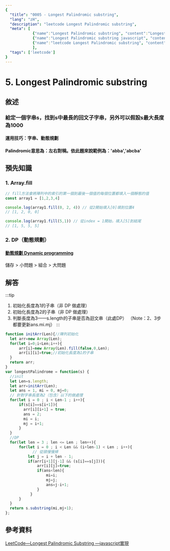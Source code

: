 ```yaml
---
{
  "title": "0005 - Longest Palindromic substring",
  "lang": "zH",
  "description": "leetcode Longest Palindromic substring",
  "meta": [
            {"name":"Longest Palindromic substring", "content":"Longest Palindromic substring"},
            {"name":"Longest Palindromic substring javascript", "content":"Longest Palindromic substring javascript"},
            {"name":"leetcode Longest Palindromic substring", "content":"leetcode Longest Palindromic substring"}
            ],
  "tags": ['leetcode']
}
---
```

# 5. Longest Palindromic substring

## 敘述
### 給定一個字串s，找到s中最長的回文子字串，另外可以假設s最大長度為1000
#### 運用技巧：字串、動態規劃
#### Palindromic意思為：左右對稱。依此題來說範例為：'abba','abcba'

## 預先知識
### 1. Array.fill
```javascript
// fill方法會將陣列中的索引的第一個到最後一個值的每個位置都填入一個靜態的值
const array1 = [1,2,3,4]

console.log(array1.fill(0, 2, 4)) // 從2開始填入[0]填到位置4
// [1, 2, 0, 0]

console.log(array1.fill(5,1)) // 從index = 1開始，填入[5]到結尾
// [1, 5, 5, 5]
```
### 2. DP（動態規劃）
#### [動態規劃 Dynamic programming](https://ithelp.ithome.com.tw/articles/10221370)
儲存 > 小問題 > 組合 > 大問題

## 解答
:::tip
1. 初始化長度為1的子串（非 DP 做處理）
2. 初始化長度為2的子串（非 DP 做處理）
3. 判斷長度為3——s.length的子串是否為迴文串（此處DP）
 （Note：2、3步都要更新ans.mi.mj）
:::
```javascript
function initArr(Len){//陣列初始化
  let arr=new Array(Len);
  for(let i=0;i<Len;i++){
      arr[i]=new Array(Len).fill(false,0,Len);
      arr[i][i]=true;//初始化長度為1的子串
  }
  return arr;
}
var longestPalindrome = function(s) {
  //init
  let Len=s.length;
  let arr=initArr(Len);
  let ans = 1, mi = 0, mj=0;
  // 針對字串長度為2（包含）以下的做處理
  for(let i = 0 ; i < Len-1 ; i++){
      if(s[i]==s[i+1]){
        arr[i][i+1] = true;
        ans = 2;
        mi = i;
        mj = i+1;
      }
  }
  //DP
  for(let len = 3 ; len <= Len ; len++){
      for(let i = 0 ; i < Len && (i+len-1) < Len ; i++){
            // 從頭慢慢掃
          let j = i + len - 1;
          if(arr[i+1][j-1] && (s[i]==s[j])){
              arr[i][j]=true;
              if(ans<len){
                  mi=i;
                  mj=j;
                  ans=j-i+1;
              }
           }
      }
  }
  return s.substring(mi,mj+1);
};
```

## 參考資料
[LeetCode—Longest Palindromic Substring —javascript實現](https://www.itread01.com/content/1544885770.html)
